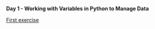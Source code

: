 **Day 1 - Working with Variables in Python to Manage Data**

[First exercise](https://replit.com/@NaeimehNajafiza/day-1-printing-start#main.py)
